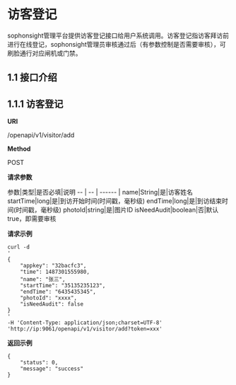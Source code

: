 # 访客登记 #

sophonsight管理平台提供访客登记接口给用户系统调用。访客登记指访客拜访前进行在线登记，sophonsight管理员审核通过后（有参数控制是否需要审核），可刷脸通行对应闸机或门禁。

##  1.1 接口介绍 ##

## 1.1.1 访客登记 ##

**URI**

/openapi/v1/visitor/add

**Method**

POST

**请求参数**

参数|类型|是否必填|说明
--  | -- | ------ |
name|String|是|访客姓名
startTime|long|是|到访开始时间(时间戳，毫秒级)
endTime|long|是|到访结束时间(时间戳，毫秒级)
photoId|string|是|图片ID
isNeedAudit|boolean|否|默认true，即需要审核

**请求示例**

    curl -d 
    '
    {
    	"appkey": "32bacfc3",
    	"time": 1487301555980,
    	"name": "张三",
    	"startTime": "35135235123",
    	"endTime": "6435435345",
    	"photoId": "xxxx",
    	"isNeedAudit": false
	}
    '
    -H 'Content-Type: application/json;charset=UTF-8'
    'http://ip:9061/openapi/v1/visitor/add?token=xxx'


**返回示例**

    {
    	"status": 0,
    	"message": "success"
	}

